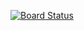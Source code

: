[![Board Status](https://dev.azure.com/myesguer/9a2ea48a-5d39-4fc9-aa96-b67721b62617/8b8bc9c9-56c0-4aec-ba8d-2d3164847347/_apis/work/boardbadge/80ba69a4-d9c0-459d-943b-0ec5efda365e)](https://dev.azure.com/myesguer/9a2ea48a-5d39-4fc9-aa96-b67721b62617/_boards/board/t/8b8bc9c9-56c0-4aec-ba8d-2d3164847347/Microsoft.RequirementCategory)